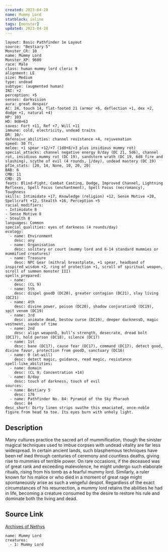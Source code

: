 ```yaml
---
created: 2023-04-28
name: Mummy Lord
statblock: inline
tags: [monster]
updated: 2023-04-28
---
```

```statblock
layout: Basic Pathfinder 1e Layout
source: "Bestiary 5"
Monster_CR: 10
name: Mummy Lord
Monster_XP: 9600
race: Male
class: human mummy lord cleric 9
alignment: LE
size: Medium
type: undead
subtype: (augmented human)
INI: +2
perception: +5
senses: darkvision
aura: great despair
AC: 24, touch 14, flat-footed 21 (armor +6, deflection +1, dex +2, dodge +1, natural +4)
HP: 103
HD: 9d8+63
saves: Fort +11, Ref +7, Will +11
immune: cold, electricity, undead traits
DR: 10/-
defensive_abilities: channel resistance +4, rejuvenation
speed: 30 ft.
melee: +1 spear +12/+7 (1d8+8/×3 plus insidious mummy rot)
special_attacks: channel negative energy 8/day (DC 21, 5d6), channel rot, insidious mummy rot (DC 19), sandstorm wrath (DC 19, 6d8 fire and slashing), scythe of evil (4 rounds, 1/day), undead mastery (DC 19)
pf1e_stats: [20, 14, None, 10, 20, 20]
BAB: 6
CMB: 11
CMD: 25
feats: Blind-Fight, Combat Casting, Dodge, Improved Channel, Lightning Reflexes, Spell Focus (enchantment), Spell Focus (necromancy), Toughness
skills: Intimidate +17, Knowledge (religion) +12, Sense Motive +20, Spellcraft +12, Stealth +16, Perception +5
racial_modifiers:
- Intimidate 8
- Sense Motive 8
- Stealth 8
languages: Common
special_qualities: eyes of darkness (4 rounds/day)
ecology:
  - name: Environment
    desc: any
  - name: Organisation
    desc: solitary or court (mummy lord and 6-14 standard mummies or mummified creatures)
  - name: Treasure
    desc: NPC Gear (mithral breastplate, +1 spear, headband of inspired wisdom +2, ring of protection +1, scroll of spiritual weapon, scroll of summon monster III)
spells_prepared:
  - name:
    desc: (CL 9)
  - name: 5th
    desc: dispel goodD (DC20), greater contagion (DC21), slay living (DC21)
  - name: 4th
    desc: divine power, poison (DC20), shadow conjurationD (DC19), spit venom (DC19)
  - name: 3rd
    desc: animate dead, bestow curse (DC19), deeper darknessD, magic vestment, sands of time
  - name: 2nd
    desc: align weaponD, bull’s strength, desecrate, dread bolt (DC17), hold person (DC18), silence (DC17)
  - name: 1st
    desc: bane (DC17), cause fear (DC17), command (DC17), detect good, divine favor, protection from goodD, sanctuary (DC16)
  - name: 0 (at-will)
    desc: detect magic, guidance, read magic, resistance
spell-like_abilities:
  - name: domain
    desc: (CL 9; Concentration +14)
  - name: 8/day
    desc: touch of darkness, touch of evil
sources:
  - name: Bestiary 5
    desc: 176
  - name: Pathfinder No. 84: Pyramid of the Sky Pharaoh
    desc: 84
desc_short: Dirty linen strips swathe this emaciated, once-noble figure from head to toe. Its eyes burn with unholy light.
```
## Description
Many cultures practice the sacred art of mummification, though the sinister magical techniques used to imbue corpses with undead vitality are far less widespread. In certain ancient lands, such blasphemous techniques have been ref ined through centuries of ceremony and countless deaths, giving rise to mummies of terrible power. On rare occasions, if the deceased was of great rank and exceeding malevolence, he might undergo such elaborate rituals, rising from his tomb as a fearful mummy lord. Similarly, a ruler known for his malice or who died in a moment of great rage might spontaneously arise as such a vengeful despot. Regardless of the exact circumstances of his resurrection, a mummy lord retains the abilities he had in life, becoming a creature consumed by the desire to restore his rule and dominate both the living and dead.
## Source Link
[Archives of Nethys](https://aonprd.com/MonsterDisplay.aspx?ItemName=Mummy%20Lord)
```encounter-table
name: Mummy Lord
creatures:
  - 1: Mummy Lord
```
